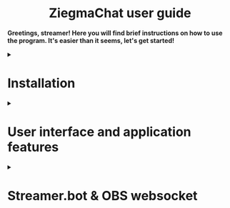 <h1 align="center">ZiegmaChat user guide</h1>

**Greetings, streamer! Here you will find brief instructions on how to use the program. It's easier than it seems, let's get started!**

<details>

<summary>

# Installation

</summary>

Your first step will be to install the program if you haven't already. To do this, go to [releases](https://github.com/TrueZiegmaster/ZiegmaChat/releases) and download the latest one, all the coolest and most amazing features (and bugs too :P) are always in the latest versions, try to always be on trend with ZiegmaChat!  
After you have installed the .zip archive, unzip it somewhere and you are done!

</details>

<details>

<summary>

# User interface and application features

</summary>

![UI](.github/images/main-window.png)

**After you have completed the installation and successfully launched the program, Its Majesty, the, appears before your eyes!**

${\Large\text{\color[rgb]{0,1,0}Green \ section}}$

| **Number** | **Name** | **Description** |
| ------ | ------ | ------ |
| $${\Large\text{\color[rgb]{0,1,0}1}}$$ | Toggle visibility | Shows/Hides draggable chatbox. |
| $${\Large\text{\color[rgb]{0,1,0}2}}$$ | Toggle game mode | Enables/Disables the overlay mode for the chatbox when it's visible. |
| $${\Large\text{\color[rgb]{0,1,0}3}}$$ | Copy widget URL | Click and get the URL to your clipboard. (Use it in a browser to test or make a browser source in OBS.) |
| $${\Large\text{\color[rgb]{0,1,0}4}}$$ | Apply changes | Save all changes you have made. |
| $${\Large\text{\color[rgb]{0,1,0}5}}$$ | Discard changes | Discard all changes. Nothing else would happen, you're safe! |

${\Large\text{\color[rgb]{0,0,1}Blue \ section}}$

| **Number** | **Name** | **Description** |
| ------ | ------ | ------ |
| $${\Large\text{\color[rgb]{0,0,1}1}}$$ | General settings tab | General settings are used by all themes, they are global. |
| $${\Large\text{\color[rgb]{0,0,1}2}}$$ | Theme settings tab | Theme settings work only for the current selected theme. (The list of settings is determined by the theme author.) |
| $${\Large\text{\color[rgb]{0,0,1}3}}$$ | Streamer.bot settings tab | This tab is needed to configure the connection to Streamer.bot |

${\Large\text{\color[rgb]{1,0,0}Red \ section}}$

| **Number** | **Name** | **Description** |
| ------ | ------ | ------ |
| $${\Large\text{\color[rgb]{1,0,0}1}}$$ | Reset to dafults | Restore the default settings if something went wrong or if you just want that. |

</details>

<details>

<summary>

# Streamer.bot & OBS websocket

</summary>

**The trick to make everything work is to follow instructions below. Good luck with that!**

# **OBS**

1. Open Tools > Websocket Server Settings in OBS.
2. Enable Websocket server.
3. Set the port below (e.g., 4455).
4. Enable authentication just in case.
5. Set the password and remember or copy it.
6. Press **"Apply"** and then **OK**.

> ✅  
> After that OBS can accept requests from Streamer.bot

# **Streamer.bot**

1. Open **Stream Apps** tab.
2. Select OBS or another app.
3. Add new connection. (Currently right click on the empty space.)
4. Use Version v5.x and the same port and password.
5. Enable auto connect and reconnect.
6. Open **Servers/Clients** tab > Websocket Server.
7. Enable auto start.
8. Set the port (Not the same as previous one! e.g, 8080. If it's in use > try any other.)

> ✅   
> After that Streamer.bot can connect to OBS and accept requests from ZiegmaChat

# **ZiegmaChat**

1. Open Streamer.bot tab.
2. Set the same port that you've set in Streamer.bot websocket server.
3. Press **Apply changes**.

> ✅  
> You can now click the "Copy widget URL" button and paste it into your browser or into OBS browser source.

✨ **ENJOY!!!** ✨

</details>
